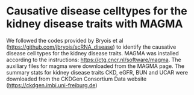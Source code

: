 # Causative disease celltypes for the kidney disease traits with MAGMA
We followed the codes provided by Bryois et al (https://github.com/jbryois/scRNA_disease) to identify the causative disease cell types for the kidney disease traits.
MAGMA was installed according to the instructions: https://ctg.cncr.nl/software/magma. The auxiliary files for magma were downloaded from the MAGMA page. The summary stats for kidney disease traits CKD, eGFR, BUN and UCAR were downloaded from the CKDGen Consortium Data website (https://ckdgen.imbi.uni-freiburg.de)<br>

